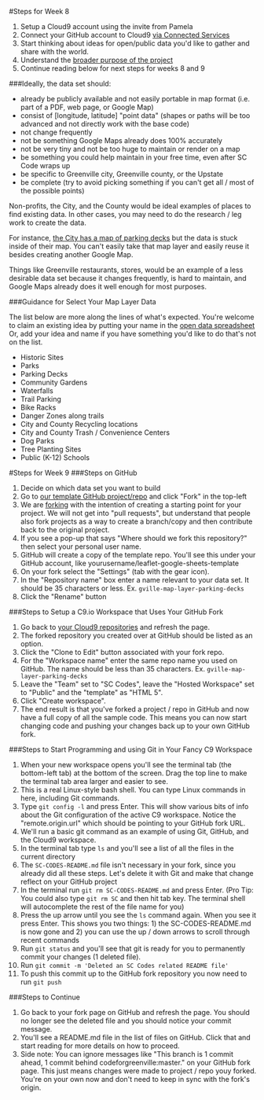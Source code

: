 #Steps for Week 8
1. Setup a Cloud9 account using the invite from Pamela
1. Connect your GitHub account to Cloud9 [via Connected Services](https://c9.io/account/services)
1. Start thinking about ideas for open/public data you'd like to gather and share with the world.
1. Understand the [broader purpose of the project](https://github.com/codeforgreenville/leaflet-google-sheets-template/blob/master/README.md)
1. Continue reading below for next steps for weeks 8 and 9

###Ideally, the data set should:
* already be publicly available and not easily portable in map format (i.e. part of a PDF, web page, or Google Map)
* consist of [longitude, latitude] "point data" (shapes or paths will be too advanced and not directly work with the base code)
* not change frequently
* not be something Google Maps already does 100% accurately
* not be very tiny and not be too huge to maintain or render on a map
* be something you could help maintain in your free time, even after SC Code wraps up
* be specific to Greenville city, Greenville county, or the Upstate
* be complete (try to avoid picking something if you can't get all / most of the possible points)

Non-profits, the City, and the County would be ideal examples of places to find existing data. In other cases, you may need to do the research / leg work to create the data.

For instance, [the City has a map of parking decks](http://www.greenvillesc.gov/513/Parking) but the data is stuck inside of their map. You can't easily take that map layer and easily reuse it besides creating another Google Map.

Things like Greenville restaurants, stores,  would be an example of a less desirable data set because it changes frequently, is hard to maintain, and Google Maps already does it well enough for most purposes.


###Guidance for Select Your Map Layer Data 

The list below are more along the lines of what's expected. You're welcome to
claim an existing idea by putting your name in the [open data spreadsheet](https://docs.google.com/spreadsheets/d/1IWsFT1p0ZY-DInfMOFq_gmqpGuKyl5wyBb9VoyoEjRs/edit#gid=30878412)
Or, add your idea and name if you have something you'd like to do that's not on the list.

* Historic Sites
* Parks
* Parking Decks
* Community Gardens
* Waterfalls
* Trail Parking
* Bike Racks
* Danger Zones along trails
* City and County Recycling locations
* City and County Trash / Convenience Centers
* Dog Parks
* Tree Planting Sites
* Public (K-12) Schools

#Steps for Week 9
###Steps on GitHub
1. Decide on which data set you want to build
1. Go to [our template GitHub project/repo](https://github.com/codeforgreenville/leaflet-google-sheets-template) and click "Fork" in the top-left
1. We are [forking](https://help.github.com/articles/fork-a-repo/) with the intention of creating a starting point for your project. We will not get into "pull requests", but understand that people also fork projects as a way to create a branch/copy and then contribute back to the original project.
1. If you see a pop-up that says "Where should we fork this repository?" then select your personal user name.
1. GitHub will create a copy of the template repo. You'll see this under your GitHub account, like yourusername/leaflet-google-sheets-template
1. On your fork select the "Settings" (tab with the gear icon).
1. In the "Repository name" box enter a name relevant to your data set. It should be 35 characters or less. Ex. ``gville-map-layer-parking-decks``
1. Click the "Rename" button

###Steps to Setup a C9.io Workspace that Uses Your GitHub Fork
1. Go back to [your Cloud9 repositories](https://c9.io/account/repos) and refresh the page.
1. The forked repository you created over at GitHub should be listed as an option.
1. Click the "Clone to Edit" button associated with your fork repo.
1. For the "Workspace name" enter the same repo name you used on GitHub. The name should be less than 35 characters. Ex. ``gville-map-layer-parking-decks``
1. Leave the "Team" set to "SC Codes", leave the "Hosted Workspace" set to "Public" and the "template" as "HTML 5".
1. Click "Create workspace".
1. The end result is that you've forked a project / repo in GitHub and now have a full copy of all the sample code. This means you can now start changing code and pushing your changes back up to your own GitHub fork.

###Steps to Start Programming and using Git in Your Fancy C9 Workspace
1. When your new workspace opens you'll see the terminal tab (the bottom-left tab) at the bottom of the screen. Drag the top line to make the terminal tab area larger and easier to see.
1. This is a real Linux-style bash shell. You can type Linux commands in here, including Git commands.
1. Type ``git config -l`` and press Enter. This will show various bits of info about the Git configuration of the active C9 workspace. Notice the "remote.origin.url" which should be pointing to your GitHub fork URL.
1. We'll run a basic git command as an example of using Git, GitHub, and the Cloud9 workspace.
1. In the terminal tab type ``ls`` and you'll see a list of all the files in the current directory
1. The ``SC-CODES-README.md`` file isn't necessary in your fork, since you already did all these steps. Let's delete it with Git and make that change reflect on your GitHub project
1. In the terminal run ``git rm SC-CODES-README.md`` and press Enter. (Pro Tip: You could also type ``git rm SC`` and then hit tab key. The terminal shell will autocomplete the rest of the file name for you)
1. Press the up arrow until you see the ``ls`` command again.  When you see it press Enter. This shows you two things: 1) the SC-CODES-README.md is now gone and 2) you can use the up / down arrows to scroll through recent commands
1. Run ``git status`` and you'll see that git is ready for you to permanently commit your changes (1 deleted file).
1. Run ``git commit -m 'Deleted an SC Codes related README file'``
1. To push this commit up to the GitHub fork repository you now need to run ``git push``

###Steps to Continue
1. Go back to your fork page on GitHub and refresh the page. You should no longer see the deleted file and you should notice your commit message.
1. You'll see a README.md file in the list of files on GitHub. Click that and start reading for more details on how to proceed.
1. Side note: You can ignore messages like "This branch is 1 commit ahead, 1 commit behind codeforgreenville:master." on your GitHub fork page. This just means changes were made to project / repo youy forked. You're on your own now and don't need to keep in sync with the fork's origin.

